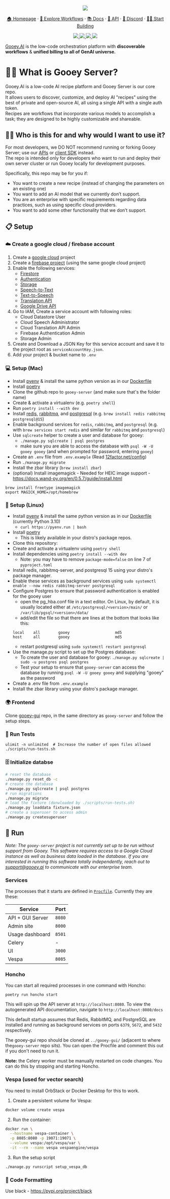 <h3 align="center">
  <img src="https://storage.googleapis.com/dara-c1b52.appspot.com/daras_ai/media/cdc58fe0-2da1-11ef-84df-02420a0001f4/githubbanner.png"
  />
</h3>
<p align="center">
  <a href="https://gooey.ai">🏠 Homepage</a> ·
  <a href="https://gooey.ai/explore">👾 Explore Workflows</a> ·
  <a href="https://gooey.ai/docs">📚 Docs</a> ·
  <a href="https://gooey.ai/api">🤖 API</a> ·
  <a href="https://gooey.ai/discord">🛟 Discord</a> ·
  <a href="https://gooey.ai/account">💃🏾 Start Building</a>
</p>

<div>
  <p align="center">
    <a
    href="https://x.com/GooeyAI">
        <img src="https://img.shields.io/badge/X/Twitter-000000?style=for-the-badge&logo=x&logoColor=white" />
    </a>
    <a href="https://in.linkedin.com/company/gooeyai">
        <img src="https://img.shields.io/badge/LinkedIn-0077B5?style=for-the-badge&logo=linkedin&logoColor=white" />
    </a>
    <a href="https://gooey.ai/discord">
        <img src="https://img.shields.io/badge/Discord-5865F2?style=for-the-badge&logo=discord&logoColor=white" />
    </a>
    <a href="https://www.youtube.com/@gooeyai">
        <img src="https://img.shields.io/badge/YouTube-FF0000?style=for-the-badge&logo=youtube&logoColor=white" />
    </a>
 </p>
</div>

[Gooey.AI](http://gooey.ai/) is the low-code orchestration platform with **discoverable workflows** & **unified billing to all of GenAI universe.** 



# 🤖🍲 What is Gooey Server?
Gooey.AI is a low-code AI recipe platform and Gooey Server is our core repo.   
It allows users to discover, customize, and deploy AI "recipes" using the best of private and open-source AI,
all using a single API with a single auth token.   
Recipes are workflows that incorporate various models to accomplish a task; they are designed to be highly customizable and shareable. 

## 🧑‍💻 Who is this for and why would I want to use it?
For most developers, we DO NOT recommend running or forking Gooey Server; use our [APIs](https://gooey.ai/api/) or [client SDK](https://github.com/GooeyAI/python-sdk) instead.     
The repo is intended only for developers who want to run and deploy their own server cluster or run Gooey locally for development purposes. 

Specifically, this repo may be for you if:
- You want to create a new recipe (instead of changing the parameters on an existing one)
- You want to add an AI model that we currently don’t support. 
- You are an enterprise with specific requirements regarding data practices, such as using specific cloud providers.
- You want to add some other functionality that we don’t support.

## 📋 Setup

### ☁️ Create a google cloud / firebase account

1. Create a [google cloud](https://console.cloud.google.com/) project
2. Create a [firebase project](https://console.firebase.google.com/) (using the same google cloud project) 
3. Enable the following services:
   - [Firestore](https://console.firebase.google.com/project/_/firestore)
   - [Authentication](https://console.firebase.google.com/project/_/authentication)
   - [Storage](https://console.firebase.google.com/project/_/storage)
   - [Speech-to-Text](https://console.cloud.google.com/marketplace/product/google/speech.googleapis.com)
   - [Text-to-Speech](https://console.cloud.google.com/marketplace/product/google/texttospeech.googleapis.com)
   - [Translation API](https://console.cloud.google.com/marketplace/product/google/translate.googleapis.com)
   - [Google Drive API](https://console.cloud.google.com/apis/library/drive.googleapis.com)
4. Go to IAM, Create a service account with following roles:
   - Cloud Datastore User
   - Cloud Speech Administrator
   - Cloud Translation API Admin
   - Firebase Authentication Admin
   - Storage Admin
5. Create and Download a JSON Key for this service account and save it to the project root as `serviceAccountKey.json`.
6. Add your project & bucket name to `.env`


### 💻 Setup (Mac)

* Install [pyenv](https://github.com/pyenv/pyenv) & install the same python version as in our [Dockerfile](Dockerfile)
* Install [poetry](https://python-poetry.org/docs/)
* Clone the github repo to `gooey-server` (and make sure that's the folder name)
* Create & activate a virtualenv (e.g. `poetry shell`)
* Run `poetry install --with dev`
* Install [redis](https://redis.io/docs/getting-started/installation/install-redis-on-mac-os/), [rabbitmq](https://www.rabbitmq.com/install-homebrew.html), and [postgresql](https://formulae.brew.sh/formula/postgresql@15) (e.g. `brew install redis rabbitmq postgresql@15`)
* Enable background services for `redis`, `rabbitmq`, and `postgresql` (e.g. with `brew services start redis` and similar for `rabbitmq` and `postgresql`)
* Use `sqlcreate` helper to create a user and database for gooey:
  * `./manage.py sqlcreate | psql postgres`
  * make sure you are able to access the database with `psql -W -U gooey gooey` (and when prompted for password, entering `gooey`)
* Create an `.env` file from `.env.example` (Read [12factor.net/config](https://12factor.net/config))
* Run `./manage.py migrate`
* Install the zbar library (`brew install zbar`)
* (optional) Install imagemagick - Needed for HEIC image support - https://docs.wand-py.org/en/0.5.7/guide/install.html
```
brew install freetype imagemagick
export MAGICK_HOME=/opt/homebrew
```

### 🐧 Setup (Linux)
* Install [pyenv](https://github.com/pyenv/pyenv) & install the same python version as in our [Dockerfile](Dockerfile) (currently Python 3.10)
  - `curl https://pyenv.run | bash`
* Install [poetry](https://python-poetry.org/docs/)
  - This is likely available in your distro's package repos. 
* Clone this repository:
* Create and activate a virtualenv using `poetry shell`
* Install dependencies using `poetry install --with dev`
  - Note: you may have to remove `package-mode=false` on line 7 of `pyproject.toml`
* Install redis, rabbitmq-server, and postgresql 15 using your distro's package manager. 
* Enable these services as background services using `sudo systemctl enable --now redis rabbitmq-server postgresql`
* Configure Postgres to ensure that password authentication is enabled for the gooey user
    - open the pg_hba.conf file in a text editor. On Linux, by default, it is usually located either at ```/etc/postgresql/<version>/main/``` or ```/var/lib/pgsql/<version>/data/```
    - add/edit the file so that there are lines at the bottom that looks like this:
    ```
    local    all        gooey                    md5
    host     all        gooey                    md5
    ```
    - restart postgresql using ```sudo systemctl restart postgresql```
* Use the manage.py script to set up the Postgres database:
  - To create the user and database for gooey: `./manage.py sqlcreate | sudo -u postgres psql postgres `
  - Test your setup to ensure that `gooey-server` can access the database by running `psql -W -U gooey gooey` and supplying "gooey" as the password
* Create a .env file from `.env.example`
* Install the zbar library using your distro's package manager. 

### 🌍 Frontend 

Clone [gooey-gui](https://github.com/GooeyAI/gooey-gui) repo, in the same directory as `gooey-server` and follow the setup steps.

### 🧪 Run Tests

``` 
ulimit -n unlimited  # Increase the number of open files allowed
./scripts/run-tests.sh
```

### 🗄 Initialize databse


```bash
# reset the database
./manage.py reset_db -c
# create the database
./manage.py sqlcreate | psql postgres
# run migrations
./manage.py migrate
# load the fixture (donwloaded by ./scripts/run-tests.sh)
./manage.py loaddata fixture.json
# create a superuser to access admin
./manage.py createsuperuser
```

## 🏃 Run

_Note: The `gooey-server` project is not currently set up to be run without support from Gooey. This software requires access to a Google Cloud instance as well as business data loaded in the database. If you are interested in running this software totally independently, reach out to support@gooey.ai to communicate with our enterprise team._ 

### Services

The processes that it starts are defined in [`Procfile`](Procfile).
Currently they are these:

| Service          | Port    |
|------------------|---------|
| API + GUI Server | `8080`  |
| Admin site       | `8000`  |
| Usage dashboard  | `8501`  |
| Celery           | -       |
| UI               | `3000`  |
| Vespa            | `8085`  |

### Honcho

You can start all required processes in one command with Honcho:

```shell
poetry run honcho start
```
This will spin up the API server at `http://localhost:8080`. To view the autogenerated API documentation, navigate to `http://localhost:8080/docs`

This default startup assumes that Redis, RabbitMQ, and PostgreSQL are installed and running
as background services on ports `6379`, `5672`, and `5432` respectively.

The gooey-gui repo should be cloned at `../gooey-gui/`
(adjacent to where the`gooey-server` repo sits). You can open the Procfile and comment this out if you don't need
to run it.

**Note:** the Celery worker must be manually restarted on code changes. You
can do this by stopping and starting Honcho.

### Vespa (used for vector search)

You need to install OrbStack or Docker Desktop for this to work.

1. Create a persistent volume for Vespa:
```bash
docker volume create vespa
```
2. Run the container:
```bash
docker run \
  --hostname vespa-container \
  -p 8085:8080 -p 19071:19071 \
  --volume vespa:/opt/vespa/var \
  -it --rm --name vespa vespaengine/vespa
```
3. Run the setup script
```bash
./manage.py runscript setup_vespa_db
```


### 📐 Code Formatting

Use black - https://pypi.org/project/black
